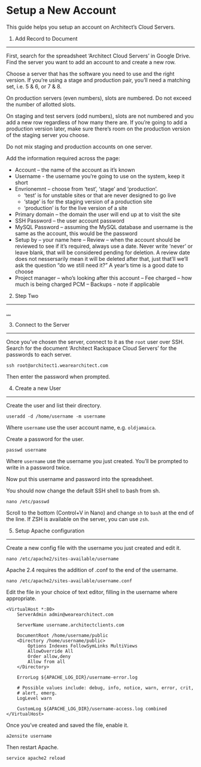 Setup a New Account
===================

This guide helps you setup an account on Architect’s Cloud Servers.

1. Add Record to Document
-------------------------

First, search for the spreadsheet ‘Architect Cloud Servers’ in Google Drive. Find the server you want to add an account to and create a new row.

Choose a server that has the software you need to use and the right version. If you’re using a stage and production pair, you’ll need a matching set, i.e. 5 & 6, or 7 & 8.

On production servers (even numbers), slots are numbered. Do not exceed the number of allotted slots.

On staging and test servers (odd numbers), slots are not numbered and you add a new row regardless of how many there are. If you’re going to add a production version later, make sure there’s room on the production version of the staging server you choose.

Do not mix staging and production accounts on one server.

Add the information required across the page:

- Account – the name of the account as it’s known
- Username - the username you’re going to use on the system, keep it short
- Envrionemnt – choose from ‘test’, ‘stage’ and ‘production’.
  - ‘test’ is for unstable sites or that are never designed to go live
  - ‘stage’ is for the staging version of a production site
  - ‘production’ is for the live version of a site
- Primary domain – the domain the user will end up at to visit the site
- SSH Password – the user account password
- MySQL Password – assuming the MySQL database and username is the same as the account, this would be the password
- Setup by – your name here
– Review – when the account should be reviewed to see if it’s required, always use a date. Never write ‘never’ or leave blank, that will be considered pending for deletion. A review date does not nessersarily mean it will be deleted after that, just that’ll we’ll ask the question “do we still need it?” A year’s time is a good date to choose
- Project manager – who’s looking after this account
– Fee charged – how much is being charged PCM
– Backups - note if applicable

2. Step Two
-----------

[...](https://www.youtube.com/watch?v=tO5sxLapAts)

3. Connect to the Server
------------------------

Once you’ve chosen the server, connect to it as the `root` user over SSH. Search for the document ‘Architect Rackspace Cloud Servers’ for the passwords to each server.

~~~:bash
ssh root@architect1.wearearchitect.com
~~~

Then enter the password when prompted.

4. Create a new User
--------------------

Create the user and list their directory.

~~~:bash
useradd -d /home/username -m username
~~~

Where `username` use the user account name, e.g. `oldjamaica`.

Create a password for the user.

~~~:bash
passwd username
~~~

Where `username` use the username you just created. You’ll be prompted to write in a password twice.

Now put this username and password into the spreadsheet.

You should now change the default SSH shell to bash from sh.

~~~:bash
nano /etc/passwd
~~~

Scroll to the bottom (Control+V in Nano) and change `sh` to `bash` at the end of the line. If ZSH is available on the server, you can use `zsh`.

5. Setup Apache configuration
-----------------------------

Create a new config file with the username you just created and edit it.

~~~:bash
nano /etc/apache2/sites-available/username
~~~

Apache 2.4 requires the addition of .conf to the end of the username.

~~~:bash
nano /etc/apache2/sites-available/username.conf
~~~

Edit the file in your choice of text editor, filling in the username where appropriate.

~~~:apacheconf
<VirtualHost *:80>
    ServerAdmin admin@wearearchitect.com

    ServerName username.architectclients.com

    DocumentRoot /home/username/public
    <Directory /home/username/public>
        Options Indexes FollowSymLinks MultiViews
        AllowOverride All
        Order allow,deny
        Allow from all
    </Directory>

    ErrorLog ${APACHE_LOG_DIR}/username-error.log

    # Possible values include: debug, info, notice, warn, error, crit,
    # alert, emerg.
    LogLevel warn

    CustomLog ${APACHE_LOG_DIR}/username-access.log combined
</VirtualHost>
~~~

Once you’ve created and saved the file, enable it.

~~~:bash
a2ensite username
~~~

Then restart Apache.

~~~:bash
service apache2 reload
~~~
